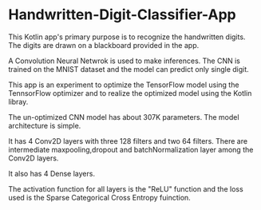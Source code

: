 # Handwritten-Digit-Classifier-App
This Kotlin app's primary purpose is to recognize the handwritten digits. The digits are drawn on a blackboard provided in the app.

A Convolution Neural Netwrok is used to make inferences. The CNN is trained on the MNIST dataset and the model can predict only single digit.

This app is an experiment to optimize the TensorFlow model using the TennsorFlow optimizer and to realize the optimized model using the Kotlin libray.

The un-optimized CNN model has about 307K parameters.
The model architecture is simple.

It has 4 Conv2D layers with three 128 filters and two 64 filters.
There are intermediate maxpooling,dropout and batchNormalization layer among the Conv2D layers.

It also has 4 Dense layers.

The activation function for all layers is the "ReLU" function and the loss used is the Sparse Categorical Cross Entropy fuinction.
